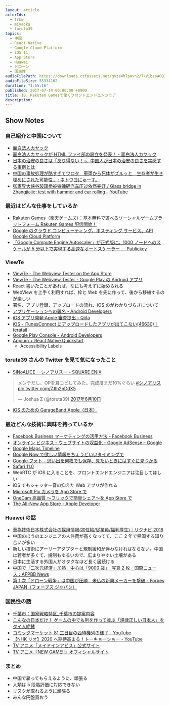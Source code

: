```yaml
---
layout: article
actorIds:
  - trkw
  - miyaoka
  - toruta39
topics:
  - 中国
  - React Native
  - Google Cloud Platform
  - iOS 11
  - App Store
  - Huawei
  - ドローン
  - 国民性
audioFilePath: https://downloads.ctfassets.net/gvze4h7pavn2/7kVibzsAOQIsywcuco8m04/4ba4ccfb76132a33f87d5081f336f48b/18.mp3
audioFileSize: 55334162
duration: "1:55:16"
published: 2017-07-14 00:00:00 +0900
title: 18. Rakuten Gamesで働くフロントエンドエンジニア
description:
---
```


## Show Notes

### 自己紹介と中国について

* [面白法人カヤック](https://www.kayac.com/)
* [面白法人カヤックが HTML ファイ部の設立を発表！ - 面白法人カヤック](https://www.kayac.com/news/2011/09/html5_kayac)
* [日本の治安の良さは「あり得ない！」、中国人が日本の治安の良さを実感する事例とは](http://news.searchina.net/id/1615877?page=1)
* [中国の事故処理が酷すぎてワロタ　車両から死体がズルッと　生存者が生き埋めにされた可能性… : ネトウヨにゅーす。](http://netouyonews.net/archives/5394272.html)
* [张家界大峡谷玻璃桥被铁锤砸汽车压过依然完好 / Glass bridge in Zhangjiajie: test with hammer and car rolling - YouTube](https://www.youtube.com/watch?v=qZ9IylDwNaw)

### 最近はどんな仕事をしているか

* [Rakuten Games（楽天ゲームズ）：基本無料で遊べるソーシャルゲームプラットフォーム Rakuten Games 配信開始！](https://rgames.jp/)
* [Google のクラウド コンピューティング、ホスティング サービス、API Google Cloud Platform](https://cloud.google.com/)
* [「Google Compute Engine Autoscaler」が正式版に。1000 ノードへのスケールが 5 分以下で実現する高速なオートスケーラー － Publickey](http://www.publickey1.jp/blog/15/google_compute_engine_autoscaler10005.html)

### ViewTe

* [ViewTe - The Webview Tester on the App Store](https://itunes.apple.com/us/app/viewte-the-webview-tester/id1237657148)
* [ViewTe - The Webview Tester - Google Play の Android アプリ](https://play.google.com/store/apps/details?id=com.webviewtester)
* React 書いたことがあれば、なにも考えずに始められる
* WebView を上手く利用すれば、枠と Web を先に作って、後から移植するのが楽しい
* 署名、アプリ登録、アップロードの流れ、iOS のがわかりづらさについて
* [アプリケーションへの署名 - Android Developers](https://developer.android.com/guide/publishing/app-signing.html?hl=ja)
* [iOS アプリ開発:Apple 審査提出 - Qiita](http://qiita.com/pgcmg00/items/1a0c0207efb04eaec016)
* [iOS - iTunesConnect にアップロードしたアプリが出てこない(46630)｜ teratail](https://teratail.com/questions/46630)
* [Google Play Console - Android Developers](https://developer.android.com/distribute/console/index.html)
* [Appium + React Native Quickstart](http://chase-seibert.github.io/blog/2017/01/06/appium-react-native-quickstart.html)
  * Accessibility Labels

### toruta39 さんの Twitter を見て気になったこと

* [SINoALICE ーシノアリスー - SQUARE ENIX](http://sinoalice.jp/)

<blockquote class="twitter-tweet" data-lang="ja"><p lang="ja" dir="ltr">メンテだし、OPを耳コピしてみた。完成度まだ10%ぐらい <a href="https://twitter.com/hashtag/%E3%82%B7%E3%83%8E%E3%82%A2%E3%83%AA%E3%82%B9?src=hash">#シノアリス</a> <a href="https://t.co/7JIh2nDdX5">pic.twitter.com/7JIh2nDdX5</a></p>&mdash; Joshua Z (@toruta39) <a href="https://twitter.com/toruta39/status/873409008471728128">2017年6月10日</a></blockquote>

* [iOS のための GarageBand Apple（日本）](https://www.apple.com/jp/ios/garageband/)

### 最近どんな技術に興味を持っているか

* [Facebook Business マーケティングの活用方法 - Facebook Business](https://www.facebook.com/business/overview)
* [オンライン ビジネス - ウェブサイトの収益化 - Google AdSense – Google](https://www.google.co.jp/adsense/start/#/?modal_active=none)
* [Google Maps Timeline](https://www.google.com/maps/timeline?pb)
* [Google Now で欲しい情報をちょうどいいタイミングで](https://www.google.com/intl/ja/landing/now/)
* [Google フォト - 思い出を何枚でも保存、見たいときにはすぐに見つかる](https://www.google.com/photos/about/)
* [Safari 11.0](https://developer.apple.com/library/content/releasenotes/General/WhatsNewInSafari/Safari_11_0/Safari_11_0.html)
* WebRTC が iOS に入ることを、フロントエンドエンジニアは注目してほしい
* iOS でもシャッター音の抑えた Web アプリが作れる
* [Microsoft Pix カメラを App Store で](https://itunes.apple.com/jp/app/microsoft-pix-%E3%82%AB%E3%83%A1%E3%83%A9/id1127910488?mt=8)
* [OneCam 高画質 〜フリックで簡単シェア〜を App Store で](https://itunes.apple.com/jp/app/onecam-%E9%AB%98%E7%94%BB%E8%B3%AA-%E3%83%95%E3%83%AA%E3%83%83%E3%82%AF%E3%81%A7%E7%B0%A1%E5%8D%98%E3%82%B7%E3%82%A7%E3%82%A2/id422845617?mt=8)
* [The All-New App Store - Apple Developer](https://developer.apple.com/app-store/whats-new/)

### Huawei の話

* [華為技術日本株式会社の採用情報(初任給/従業員/福利厚生)｜リクナビ 2018](https://job.rikunabi.com/2018/company/r218130057/employ/?isc=ps342)
* 中国のほうのエンジニアの人件費が高くなってて、ここ 2 年で帰国する知り合いが多い
* 新しい技術にアーリーアダプターと規制緩和が伴わなければならない。中国は若者が多くて、規制もゆるいので、広まりやすい土壌がある
* 日本に生活する外国人がオタクなほど長く居続ける
* [中国で「二次元経済」加熱　中心は「9000 歳」　写真 2 枚　国際ニュース：AFPBB News](http://www.afpbb.com/articles/-/3135510)
* [第 1 次「ドローン戦争」は中国が圧勝　米仏の新興メーカーを撃破 - Forbes JAPAN（フォーブス ジャパン）](https://forbesjapan.com/articles/detail/15101)

### 国民性の話

* [千葉市：国家戦略特区\_千葉市の提案内容](https://www.city.chiba.jp/sogoseisaku/sogoseisaku/tokku/tokku_proposal.html)
* [こんなの日本だけ！ ゲームの中でも列を作って並ぶ「規律正しい日本人」をタイ人絶賛](http://thailog.net/2014/12/14/17098/)
* [コミックマーケット 81 三日目の西待機列の様子 - YouTube](https://www.youtube.com/watch?v=QwfZZG4Q_FE)
* [【NHK リオ】2020 へ期待高まる！トーキョーショー - YouTube](https://www.youtube.com/watch?v=sk6uU8gb8PA)
* [TV アニメ「メイドインアビス」公式サイト](http://miabyss.com/)
* [TV アニメ『NEW GAME!!』オフィシャルサイト](http://newgame-anime.com/)

### まとめ

* 中国で雇ってもらえるように、頑張る
* 人類は 5 段階評価に対応できない
* リスクが取れるように頑張る
* みんな円盤買おう
